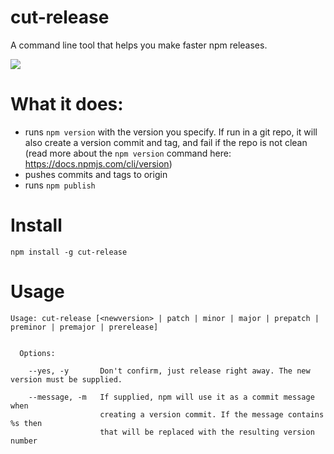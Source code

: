 # cut-release

A command line tool that helps you make faster npm releases.

![](https://github.com/github/bjoerge/cut-release/master/demo.gif)

# What it does:

  * runs `npm version` with the version you specify. If run in a git repo, it will also create a version commit and tag, and fail if the repo is not clean (read more about the `npm version` command here: https://docs.npmjs.com/cli/version)
  * pushes commits and tags to origin
  * runs `npm publish`

# Install

    npm install -g cut-release

# Usage 

```
Usage: cut-release [<newversion> | patch | minor | major | prepatch | preminor | premajor | prerelease]


  Options:

    --yes, -y       Don't confirm, just release right away. The new version must be supplied.

    --message, -m   If supplied, npm will use it as a commit message when
                    creating a version commit. If the message contains %s then
                    that will be replaced with the resulting version number
```